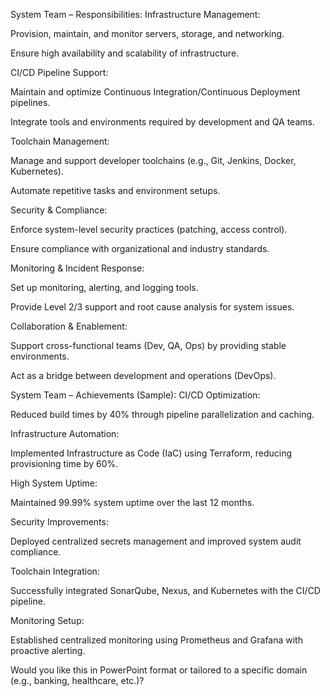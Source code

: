 System Team – Responsibilities:
Infrastructure Management:

Provision, maintain, and monitor servers, storage, and networking.

Ensure high availability and scalability of infrastructure.

CI/CD Pipeline Support:

Maintain and optimize Continuous Integration/Continuous Deployment pipelines.

Integrate tools and environments required by development and QA teams.

Toolchain Management:

Manage and support developer toolchains (e.g., Git, Jenkins, Docker, Kubernetes).

Automate repetitive tasks and environment setups.

Security & Compliance:

Enforce system-level security practices (patching, access control).

Ensure compliance with organizational and industry standards.

Monitoring & Incident Response:

Set up monitoring, alerting, and logging tools.

Provide Level 2/3 support and root cause analysis for system issues.

Collaboration & Enablement:

Support cross-functional teams (Dev, QA, Ops) by providing stable environments.

Act as a bridge between development and operations (DevOps).

System Team – Achievements (Sample):
CI/CD Optimization:

Reduced build times by 40% through pipeline parallelization and caching.

Infrastructure Automation:

Implemented Infrastructure as Code (IaC) using Terraform, reducing provisioning time by 60%.

High System Uptime:

Maintained 99.99% system uptime over the last 12 months.

Security Improvements:

Deployed centralized secrets management and improved system audit compliance.

Toolchain Integration:

Successfully integrated SonarQube, Nexus, and Kubernetes with the CI/CD pipeline.

Monitoring Setup:

Established centralized monitoring using Prometheus and Grafana with proactive alerting.

Would you like this in PowerPoint format or tailored to a specific domain (e.g., banking, healthcare, etc.)?








